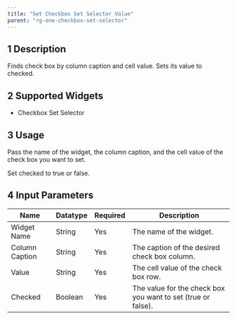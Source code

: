 ```yaml
---
title: "Set Checkbox Set Selector Value"
parent: "rg-one-checkbox-set-selector"
---
```


## 1 Description

Finds check box by column caption and cell value. Sets its value to checked.

## 2 Supported Widgets

* Checkbox Set Selector

## 3 Usage

Pass the name of the widget, the column caption, and the cell value of the check box you want to set.

Set checked to true or false.

## 4 Input Parameters

Name | Datatype | Required | Description
---- | -------- | ------- |---------------
Widget Name | String | Yes | The name of the widget.
Column Caption | String | Yes | The caption of the desired check box column.
Value | String | Yes | The cell value of the check box row.
Checked | Boolean | Yes | The value for the check box you want to set (true or false).
